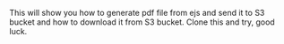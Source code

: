 
This will show you how to generate pdf file from ejs and send it to S3 bucket and how to download it from S3 bucket. Clone this and try, good luck.